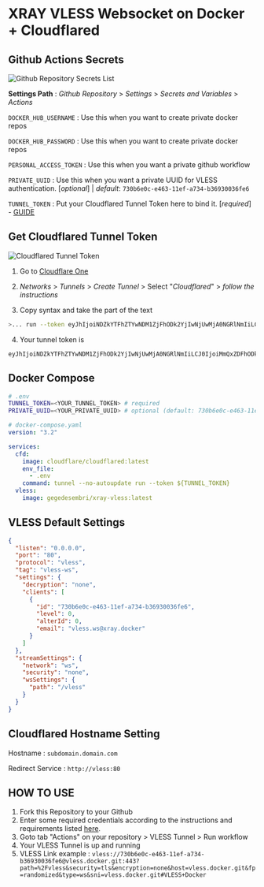 # XRAY VLESS Websocket on Docker + Cloudflared

## Github Actions Secrets

![Github Repository Secrets List](https://i.imgur.com/gyOBD6X.png)

**Settings Path** : *Github Repository* > *Settings* > *Secrets and Variables* > *Actions*

`DOCKER_HUB_USERNAME` : Use this when you want to create private docker repos

`DOCKER_HUB_PASSWORD` : Use this when you want to create private docker repos

`PERSONAL_ACCESS_TOKEN` : Use this when you want a private github workflow

`PRIVATE_UUID` : Use this when you want a private UUID for VLESS authentication. [*optional*] | *default*: `730b6e0c-e463-11ef-a734-b36930036fe6`

`TUNNEL_TOKEN` : Put your Cloudflared Tunnel Token here to bind it. [*required*] - [GUIDE](https://github.com/GegeDesembri/xray-vless-docker#get-cloudflared-tunnel-token)

## Get Cloudflared Tunnel Token

![Cloudflared Tunnel Token](https://i.imgur.com/lKRX4jz.png)

1. Go to [Cloudflare One](https://one.dash.cloudflare.com/)

2. *Networks* > *Tunnels* > *Create Tunnel* > Select "*Cloudflared*" > *follow the instructions*

3. Copy syntax and take the part of the text
```bash
>... run --token eyJhIjoiNDZkYTFhZTYwNDM1ZjFhODk2YjIwNjUwMjA0NGRlNmIiLCJ0IjoiMmQxZDFhODktNjc2Yy00MjQ4LTkwMmUtZjYxZmFjYTg2ZGUwIiwicyI6Ik5tVXdaRFF3TnpJdE5HTmlOaTAwTm1NM0xXRXpaR1F0xxxxxxxxxxxxxxxxxxxxxxxx
```

4. Your tunnel token is
```text
eyJhIjoiNDZkYTFhZTYwNDM1ZjFhODk2YjIwNjUwMjA0NGRlNmIiLCJ0IjoiMmQxZDFhODktNjc2Yy00MjQ4LTkwMmUtZjYxZmFjYTg2ZGUwIiwicyI6Ik5tVXdaRFF3TnpJdE5HTmlOaTAwTm1NM0xXRXpaR1F0xxxxxxxxxxxxxxxxxxxxxxxx
```


## Docker Compose

```bash
# .env
TUNNEL_TOKEN=<YOUR_TUNNEL_TOKEN> # required
PRIVATE_UUID=<YOUR_PRIVATE_UUID> # optional (default: 730b6e0c-e463-11ef-a734-b36930036fe6)
```

```yaml
# docker-compose.yaml
version: "3.2"

services:
  cfd:
    image: cloudflare/cloudflared:latest
    env_file:
      - .env
    command: tunnel --no-autoupdate run --token ${TUNNEL_TOKEN}
  vless:
    image: gegedesembri/xray-vless:latest
```

## VLESS Default Settings

```json
{
  "listen": "0.0.0.0",
  "port": "80",
  "protocol": "vless",
  "tag": "vless-ws",
  "settings": {
    "decryption": "none",
    "clients": [
      {
	    "id": "730b6e0c-e463-11ef-a734-b36930036fe6",
	    "level": 0,
	    "alterId": 0,
	    "email": "vless.ws@xray.docker"
      }
    ]
  },
  "streamSettings": {
    "network": "ws",
    "security": "none",
    "wsSettings": {
      "path": "/vless"
    }
  }
}
```

## Cloudflared Hostname Setting

Hostname : `subdomain.domain.com`

Redirect Service : `http://vless:80`

## HOW TO USE

1. Fork this Repository to your Github
2. Enter some required credentials according to the instructions and requirements listed [here](https://github.com/GegeDesembri/xray-vless-docker#github-actions-secrets).
3. Goto tab "Actions" on your repository > VLESS Tunnel > Run workflow 
4. Your VLESS Tunnel is up and running
5. VLESS Link example : `vless://730b6e0c-e463-11ef-a734-b36930036fe6@vless.docker.git:443?path=%2Fvless&security=tls&encryption=none&host=vless.docker.git&fp=randomized&type=ws&sni=vless.docker.git#VLESS+Docker`